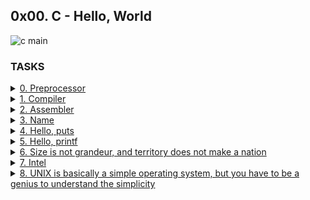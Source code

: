 ## 0x00. C - Hello, World

![c main](https://user-images.githubusercontent.com/110563322/190161802-0dc52227-2322-4986-bef2-25a31e38418d.png)

### TASKS

<details>
<summary><a href="./0-preprocessor">0. Preprocessor</a></summary><br>
Write a script that runs a C file through the preprocessor
and save the result into another file.

* The C file name will be saved in the variable $CFILE
* The output should be saved in the file c
</details> 

<details>
<summary><a href="./1-compiler">1. Compiler</a></summary><br>
  Write a script that compiles a C file but does not link.
  
* The C file name will be saved in the variable $CFILE
* The output file should be named the same as the C file, but with the extension
  .o instead of .c.
</details>

<details>
<summary><a href="./2-assembler">2. Assembler</a></summary><br>
Write a script that generates the assembly code of a C code and save it in
an output file.

* The C file name will be saved in the variable $CFILE
* The output file should be named the same as the C file, but with the
  extension .s instead of .c.
</details>


<details>
<summary><a href="./3-name">3. Name</a></summary><br>
Write a script that compiles a C file and creates an executable named cisfun.

* The C file name will be saved in the variable $CFILE
</details>

  
<details>
<summary><a href="./4-puts.c">4. Hello, puts</a></summary><br>
Write a C program that prints exactly
"Programming is like building a multilingual puzzle, followed by a new line.

* Use the function puts
* You are not allowed to use printf
* Your program should end with the value 0
</details>

<details>
<summary><a href="./5-printf.c">5. Hello, printf</a></summary><br>
Write a C program that prints exactly with proper grammar, but the outcome is
a piece of art,, followed by a new line.

* Use the function printf
* You are not allowed to use the function puts
* Your program should return 0
* Your program should compile without warning when using the -Wall gcc option
</details>

<details>
<summary><a href="./6-size.c">6. Size is not grandeur, and territory does not make a nation</a></summary><br>
Write a C program that prints the size of various types on the computer it is
compiled and run on.

* You should produce the exact same output as in the example
* Warnings are allowed
* Your program should return 0
* You might have to install the package libc6-dev-i386 on your Linux (Vagrant)
  to test the -m32 gcc option
</details>

<details>
<summary><a href="./100-intel">7. Intel</a></summary><br>
Write a script that generates the assembly code (Intel syntax) of a C code and
save it in an output file.

* The C file name will be saved in the variable $CFILE.
* The output file should be named the same as the C file, but with the extension
  .s instead of .c.
</details>

<details>
<summary><a href="./101-quote.c">8. UNIX is basically a simple operating system, but you have to be a genius to understand the simplicity</a></summary><br>
Write a C program that prints exactly and that piece of art is useful" - Dora Korpar, 2015-10-19, followed by a new line, to the standard error.

* You are not allowed to use any functions listed in the NAME section of the man (3) printf or man (3) puts
* Your program should return 1
* Your program should compile without any warnings when using the -Wall gcc option
</details>

